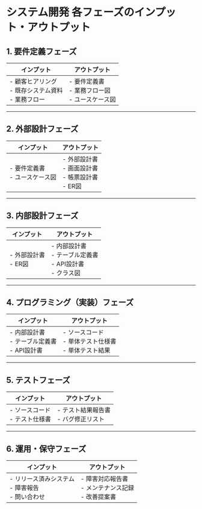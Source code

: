 

# システム開発 各フェーズのインプット・アウトプット

## 1. 要件定義フェーズ

| インプット          | アウトプット         |
|---------------------|----------------------|
| - 顧客ヒアリング<br>- 既存システム資料<br>- 業務フロー | - 要件定義書<br>- 業務フロー図<br>- ユースケース図 |

---

## 2. 外部設計フェーズ

| インプット          | アウトプット         |
|---------------------|----------------------|
| - 要件定義書<br>- ユースケース図 | - 外部設計書<br>- 画面設計書<br>- 帳票設計書<br>- ER図 |

---

## 3. 内部設計フェーズ

| インプット          | アウトプット         |
|---------------------|----------------------|
| - 外部設計書<br>- ER図 | - 内部設計書<br>- テーブル定義書<br>- API設計書<br>- クラス図 |

---

## 4. プログラミング（実装）フェーズ

| インプット          | アウトプット         |
|---------------------|----------------------|
| - 内部設計書<br>- テーブル定義書<br>- API設計書 | - ソースコード<br>- 単体テスト仕様書<br>- 単体テスト結果 |

---

## 5. テストフェーズ

| インプット          | アウトプット         |
|---------------------|----------------------|
| - ソースコード<br>- テスト仕様書 | - テスト結果報告書<br>- バグ修正リスト |

---

## 6. 運用・保守フェーズ

| インプット          | アウトプット         |
|---------------------|----------------------|
| - リリース済みシステム<br>- 障害報告<br>- 問い合わせ | - 障害対応報告書<br>- メンテナンス記録<br>- 改善提案書 |